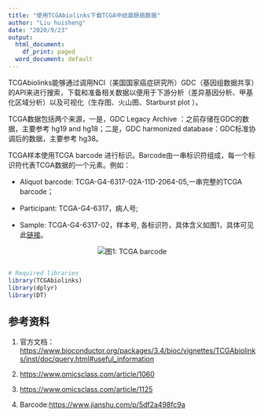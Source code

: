 ```yaml
---
title: "使用TCGAbiolinks下载TCGA中结直肠癌数据"
author: "Liu huisheng"
date: "2020/9/23"
output:
  html_document:
    df_print: paged
  word_document: default
---
```



TCGAbiolinks能够通过调用NCI（美国国家癌症研究所）GDC（基因组数据共享）的API来进行搜索，下载和准备相关数据以便用于下游分析（差异基因分析、甲基化区域分析）以及可视化（生存图、火山图、Starburst plot ）。

TCGA数据包括两个来源，一是，GDC Legacy Archive ：之前存储在GDC的数据，主要参考 hg19 and hg18；二是，GDC harmonized database：GDC标准协调后的数据，主要参考 hg38。

TCGA样本使用TCGA barcode 进行标识。Barcode由一串标识符组成，每一个标识符代表TCGA数据的一个元素。例如：

* Aliquot barcode: TCGA-G4-6317-02A-11D-2064-05,一串完整的TCGA barcode；

* Participant: TCGA-G4-6317，病人号;

* Sample: TCGA-G4-6317-02，样本号,
各标识符，具体含义如图1，具体可见此[<u>链接</u>](https://www.jianshu.com/p/5df2a498fc9a)。

<div align=center>

![**图1: TCGA barcode**](https://user-images.githubusercontent.com/38640955/93994353-5f258a80-fdc2-11ea-9e4d-d3cfb66ddfa4.png)

</div>




``` R

# Required libraries
library(TCGAbiolinks)
library(dplyr)
library(DT)

```





## 参考资料
1. 官方文档：https://www.bioconductor.org/packages/3.4/bioc/vignettes/TCGAbiolinks/inst/doc/query.html#useful_information

1. https://www.omicsclass.com/article/1060

2. https://www.omicsclass.com/article/1125

3. Barcode:https://www.jianshu.com/p/5df2a498fc9a